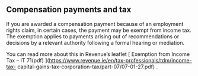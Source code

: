 ##  Compensation payments and tax

If you are awarded a compensation payment because of an employment rights
claim, in certain cases, the payment may be exempt from income tax. The
exemption applies to payments arising out of recommendations or decisions by a
relevant authority following a formal hearing or mediation.

You can read more about this in Revenue’s leaflet [ Exemption from Income Tax
– IT 71(pdf) ](https://www.revenue.ie/en/tax-professionals/tdm/income-tax-
capital-gains-tax-corporation-tax/part-07/07-01-27.pdf) .
